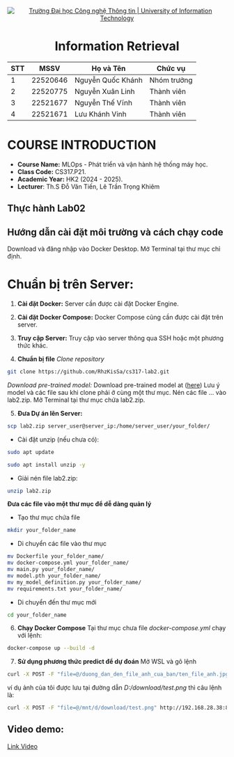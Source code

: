 <!-- Banner -->
<p align="center">
  <a href="https://www.uit.edu.vn/" title="Trường Đại học Công nghệ Thông tin" style="border: none;">
    <img src="https://i.imgur.com/WmMnSRt.png" alt="Trường Đại học Công nghệ Thông tin | University of Information Technology">
  </a>
</p>

<h1 align="center"><b>Information Retrieval</b></h1>

<div align="center">
  <table>
    <thead>
      <tr>
        <th>STT</th>
        <th>MSSV</th>
        <th>Họ và Tên</th>
        <th>Chức vụ</th>
      </tr>
    </thead>
    <tbody>
      <tr>
        <td>1</td>
        <td>22520646</td>
        <td>Nguyễn Quốc Khánh</td>
        <td>Nhóm trưởng</td>
      </tr>
      <tr>
        <td>2</td>
        <td>22520775</td>
        <td>Nguyễn Xuân Linh</td>
        <td>Thành viên</td>
      </tr>
      <tr>
        <td>3</td>
        <td>22521677</td>
        <td>Nguyễn Thế Vĩnh</td>
        <td>Thành viên</td>
      </tr>
      <tr>
        <td>4</td>
        <td>22521671</td>
        <td>Lưu Khánh Vinh</td>
        <td>Thành viên</td>
      </tr>
    </tbody>
  </table>
</div>

# COURSE INTRODUCTION
* **Course Name:** MLOps - Phát triển và vận hành hệ thống máy học.
* **Class Code:** CS317.P21.
* **Academic Year:** HK2 (2024 - 2025).
* **Lecturer**: Th.S Đỗ Văn Tiến, Lê Trần Trọng Khiêm

## Thực hành Lab02
## Hướng dẫn cài đặt môi trường và cách chạy code
Download và đăng nhập vào Docker Desktop.
Mở Terminal tại thư mục chỉ định.
# **Chuẩn bị trên Server:**
1. **Cài đặt Docker:** Server cần được cài đặt Docker Engine.

2. **Cài đặt Docker Compose:** Docker Compose cũng cần được cài đặt trên server.

3. **Truy cập Server:** Truy cập vào server thông qua SSH hoặc một phương thức khác.

4. **Chuẩn bị file**
*Clone repository*
```sh
git clone https://github.com/RhzKisSa/cs317-lab2.git
```
*Download pre-trained model:*
Download pre-trained model at ([here](https://drive.google.com/file/d/1TWeVaNwtrFZxZWeYka_jda4eQgUXxxXm/view?usp=sharing))
Lưu ý model và các file sau khi clone phải ở cùng một thư mục.
Nén các file ... vào lab2.zip.
Mở Terminal tại thư mục chứa lab2.zip.

5. **Đưa Dự án lên Server:**
```sh
scp lab2.zip server_user@server_ip:/home/server_user/your_folder/
```
- Cài đặt unzip (nếu chưa có):
```sh
sudo apt update
```
```sh
sudo apt install unzip -y
```
- Giải nén file lab2.zip:
```sh
unzip lab2.zip
```
**Đưa các file vào một thư mục để dễ dàng quản lý**
- Tạo thư mục chứa file
```sh
mkdir your_folder_name
```
- Di chuyển các file vào thư mục
```sh
mv Dockerfile your_folder_name/
mv docker-compose.yml your_folder_name/
mv main.py your_folder_name/
mv model.pth your_folder_name/
mv my_model_definition.py your_folder_name/
mv requirements.txt your_folder_name/
```  
- Di chuyển đến thư mục mới
```sh
cd your_folder_name
```
6. **Chạy Docker Compose**
Tại thư mục chưa file *docker-compose.yml* chạy với lệnh:
```sh
docker-compose up --build -d
```
7. **Sử dụng phương thức predict để dự đoán**
Mở WSL và gõ lệnh
```sh
curl -X POST -F "file=@/duong_dan_den_file_anh_cua_ban/ten_file_anh.jpg" http://192.168.28.38:8000/predict/
```
ví dụ ảnh của tôi được lưu tại đường dẫn *D:/download/test.png* thì câu lệnh là:
```sh
curl -X POST -F "file=@/mnt/d/download/test.png" http://192.168.28.38:8000/predict/
```

## Video demo:

[Link Video](https://drive.google.com/file/d/1H-MN06vPVRhEIJXcoFqHuogzYoibgeR7/view?usp=sharing)
